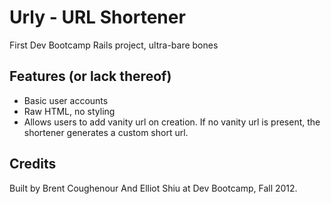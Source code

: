 # Urly - URL Shortener

First Dev Bootcamp Rails project, ultra-bare bones

## Features (or lack thereof)

* Basic user accounts
* Raw HTML, no styling
* Allows users to add vanity url on creation. If no vanity url is present, the shortener generates a custom short url.

## Credits
Built by Brent Coughenour And Elliot Shiu at Dev Bootcamp, Fall 2012.